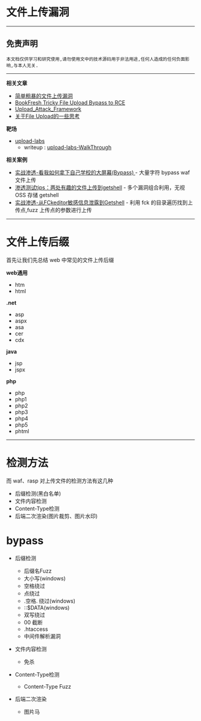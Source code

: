 # 文件上传漏洞

---

## 免责声明

`本文档仅供学习和研究使用,请勿使用文中的技术源码用于非法用途,任何人造成的任何负面影响,与本人无关.`

---

**相关文章**
- [简单粗暴的文件上传漏洞](https://paper.seebug.org/560/)
- [BookFresh Tricky File Upload Bypass to RCE](https://secgeek.net/bookfresh-vulnerability/)
- [Upload_Attack_Framework](https://www.slideshare.net/insight-labs/upload-attack-framework)
- [关于File Upload的一些思考](https://www.freebuf.com/articles/web/223679.html)

**靶场**
- [upload-labs](https://github.com/c0ny1/upload-labs)
    - writeup : [upload-labs-WalkThrough](../靶场/upload-labs-WalkThrough.md)

**相关案例**
- [实战渗透-看我如何拿下自己学校的大屏幕(Bypass) ](https://xz.aliyun.com/t/7786) - 大量字符 bypass waf 文件上传
- [渗透测试tips：两处有趣的文件上传到getshell](https://zhuanlan.zhihu.com/p/100871520) - 多个漏洞组合利用，无视 OSS 存储 getshell
- [实战渗透-从FCkeditor敏感信息泄露到Getshell](https://www.websecuritys.cn/archives/szst-1.html) - 利用 fck 的目录遍历找到上传点,fuzz 上传点的参数进行上传

---

# 文件上传后缀

首先让我们先总结 web 中常见的文件上传后缀

**web通用**
- htm
- html

**.net**
- asp
- aspx
- asa
- cer
- cdx

**java**
- jsp
- jspx

**php**
- php
- php1
- php2
- php3
- php4
- php5
- phtml

---

# 检测方法

而 waf、rasp 对上传文件的检测方法有这几种
- 后缀检测(黑白名单)
- 文件内容检测
- Content-Type检测
- 后端二次渲染(图片裁剪、图片水印)

# bypass

- 后缀检测
    - 后缀名Fuzz
    - 大小写(windows)
    - 空格绕过
    - 点绕过
    - .空格. 绕过(windows)
    - ::$DATA(windows)
    - 双写绕过
    - 00 截断
    - .htaccess
    - 中间件解析漏洞

- 文件内容检测
    - 免杀

- Content-Type检测
    - Content-Type Fuzz

- 后端二次渲染
    - 图片马

